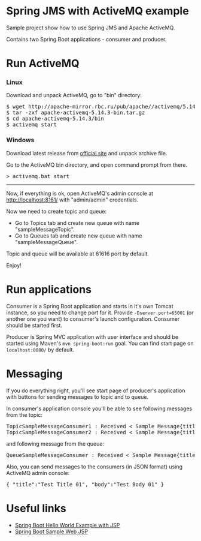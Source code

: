# Spring JMS with ActiveMQ example
Sample project show how to use Spring JMS and Apache ActiveMQ.

Contains two Spring Boot applications - consumer and producer.

# Run ActiveMQ

### Linux

Download and unpack ActiveMQ, go to "bin" directory:

<pre>
$ wget http://apache-mirror.rbc.ru/pub/apache//activemq/5.14.3/apache-activemq-5.14.3-bin.tar.gz
$ tar -zxf apache-activemq-5.14.3-bin.tar.gz
$ cd apache-activemq-5.14.3/bin
$ activemq start
</pre>

### Windows

Download latest release from [official site](http://activemq.apache.org/download.html) and unpack archive file.

Go to the ActiveMQ bin directory, and open command prompt from there.

<pre>&gt; activemq.bat start</pre>

---

Now, if everything is ok, open ActiveMQ's admin console at [http://localhost:8161/](http://localhost:8161/) with "admin/admin" credentials.

Now we need to create topic and queue:
* Go to Topics tab and create new queue with name "sampleMessageTopic".
* Go to Queues tab and create new queue with name "sampleMessageQueue". 

Topic and queue will be available at 61616 port by default.

Enjoy!

# Run applications
Consumer is a Spring Boot application and starts in it's own Tomcat instance, so you need to change port for it.
Provide ```-Dserver.port=65001``` (or another one you want) to consumer's launch configuration.
Consumer should be started first.

Producer is Spring MVC application with user interface and should be started using Maven's ```mvn spring-boot:run``` goal.
You can find start page on ```localhost:8080/``` by default.

# Messaging

If you do everything right, you'll see start page of producer's application with buttons for sending messages to topic and to queue.

In consumer's application console you'll be able to see following messages from the topic:
<pre>
TopicSampleMessageConsumer1 : Received &lt; Sample Message{title=From Timer, body=Message #6 from topic.} &gt;
TopicSampleMessageConsumer2 : Received &lt; Sample Message{title=From Timer, body=Message #6 from topic.} &gt;
</pre>
and following message from the queue:
<pre>
QueueSampleMessageConsumer : Received &lt; Sample Message{title=The Force, body=Let the force be with you!} &gt;
</pre>

Also, you can send messages to the consumers (in JSON format) using ActiveMQ admin console:

<pre>{ "title":"Test Title 01", "body":"Test Body 01" }</pre>

# Useful links

* [Spring Boot Hello World Example with JSP](https://github.com/hellokoding/springboot-jsp)
* [Spring Boot Sample Web JSP](https://github.com/spring-projects/spring-boot/tree/master/spring-boot-samples/spring-boot-sample-web-jsp)
